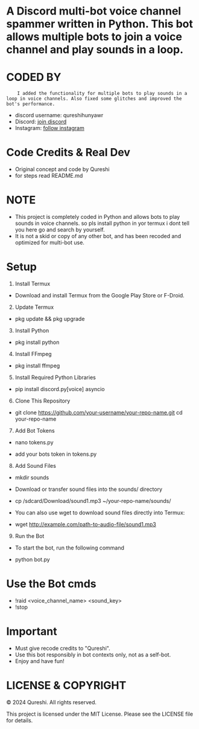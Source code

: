 # A Discord multi-bot voice channel spammer written in Python. This bot allows multiple bots to join a voice channel and play sounds in a loop.

# CODED BY
        I added the functionality for multiple bots to play sounds in a loop in voice channels. Also fixed some glitches and improved the bot's performance.

- discord username: qureshihunyawr
- Discord: [join discord](https://discord.gg/sinnersop)
- Instagram: [follow instagram](https://www.instagram.com/_abdullahhqureshi/)

# Code Credits & Real Dev
- Original concept and code by Qureshi
- for steps read README.md

# NOTE
- This project is completely coded in Python and allows bots to play sounds in voice channels. so pls install python in yor termux i dont tell you here go and search by yourself.
- It is not a skid or copy of any other bot, and has been recoded and optimized for multi-bot use.

# Setup
 
1. Install Termux
- Download and install Termux from the Google Play Store or F-Droid.

2. Update Termux

- pkg update && pkg upgrade

3. Install Python

- pkg install python

4. Install FFmpeg

- pkg install ffmpeg

5. Install Required Python Libraries

- pip install discord.py[voice] asyncio

6. Clone This Repository

- git clone https://github.com/your-username/your-repo-name.git
cd your-repo-name

7. Add Bot Tokens

- nano tokens.py

- add your bots token in tokens.py 

8. Add Sound Files

- mkdir sounds

- Download or transfer sound files into the sounds/ directory

- cp /sdcard/Download/sound1.mp3 ~/your-repo-name/sounds/
 
- You can also use wget to download sound files directly into Termux:

- wget http://example.com/path-to-audio-file/sound1.mp3

9. Run the Bot

- To start the bot, run the following command

- python bot.py

# Use the Bot cmds 

- !raid <voice_channel_name> <sound_key>
- !stop


# Important

- Must give recode credits to "Qureshi".
- Use this bot responsibly in bot contexts only, not as a self-bot.
- Enjoy and have fun!

# LICENSE & COPYRIGHT

© 2024 Qureshi. All rights reserved.

This project is licensed under the MIT License. Please see the LICENSE file for details.
